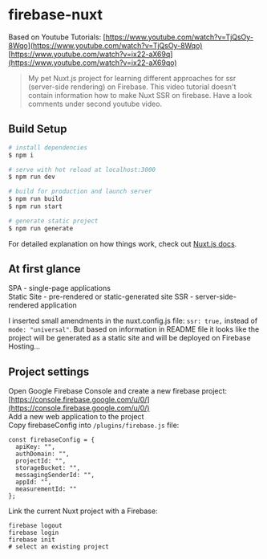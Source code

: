 # firebase-nuxt

Based on Youtube Tutorials: [https://www.youtube.com/watch?v=TjQsOy-8Wqo](https://www.youtube.com/watch?v=TjQsOy-8Wqo)  
[https://www.youtube.com/watch?v=ix22-aX69q](https://www.youtube.com/watch?v=ix22-aX69qo)   


> My pet Nuxt.js project for learning different approaches for ssr (server-side rendering) on Firebase. This video tutorial doesn't contain information how to make Nuxt SSR on firebase. Have a look comments under second youtube video.

## Build Setup

``` bash
# install dependencies
$ npm i

# serve with hot reload at localhost:3000
$ npm run dev

# build for production and launch server
$ npm run build
$ npm run start

# generate static project
$ npm run generate
```

For detailed explanation on how things work, check out [Nuxt.js docs](https://nuxtjs.org).

## At first glance

SPA - single-page applications    
Static Site - pre-rendered or static-generated site
SSR - server-side-rendered application

I inserted small amendments in the nuxt.config.js file: ```ssr: true,``` instead of ```mode: "universal"```. But based on information in README file it looks like the project will be generated as a static site and will be deployed on Firebase Hosting...

## Project settings

Open Google Firebase Console and create a new firebase project:     
[https://console.firebase.google.com/u/0/](https://console.firebase.google.com/u/0/)    
Add a new web application to the project    
Copy firebaseConfig into ```/plugins/firebase.js``` file:    
```
const firebaseConfig = {
  apiKey: "",
  authDomain: "",
  projectId: "",
  storageBucket: "",
  messagingSenderId: "",
  appId: "",
  measurementId: ""
};
```

Link the current Nuxt project with a Firebase:
```
firebase logout
firebase login
firebase init
# select an existing project
```
